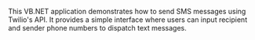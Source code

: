 This VB.NET application demonstrates how to send SMS messages using Twilio's API. 
It provides a simple interface where users can input recipient and sender phone numbers to dispatch text messages.
